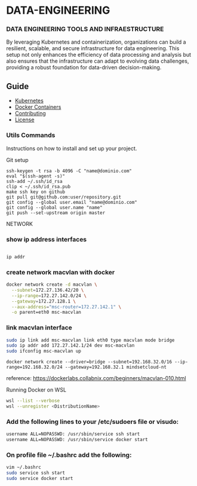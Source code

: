 # DATA-ENGINEERING
### DATA ENGINEERING TOOLS AND INFRAESTRUCTURE

By leveraging Kubernetes and containerization, organizations can build a resilient, scalable, and secure infrastructure for data engineering. This setup not only enhances the efficiency of data processing and analysis but also ensures that the infrastructure can adapt to evolving data challenges, providing a robust foundation for data-driven decision-making.

## Guide

- [Kubernetes](https://github.com/nathanmsc/DATA-ENGINEERING/blob/main/KUBERNETES/README.md)
- [Docker Containers](https://github.com/nathanmsc/DATA-ENGINEERING/tree/main/DOCKER)
- [Contributing](#contributing)
- [License](#license)

### Utils Commands

Instructions on how to install and set up your project.

Git setup
```
ssh-keygen -t rsa -b 4096 -C "name@dominio.com"
eval "$(ssh-agent -s)"
ssh-add ~/.ssh/id_rsa
clip < ~/.ssh/id_rsa.pub
make ssh key on github
git pull git@github.com:user/repository.git
git config --global user.email "name@dominio.com"
git config --global user.name "name"
git push --set-upstream origin master
```

NETWORK

### show ip address interfaces
```sh

ip addr

```
### create network macvlan with docker
```sh
docker network create -d macvlan \
  --subnet=172.27.136.42/20 \
  --ip-range=172.27.142.0/24 \
  --gateway=172.27.128.1 \
  --aux-address="msc-router=172.27.142.1" \
  -o parent=eth0 msc-macvlan

```
### link macvlan interface
```sh
sudo ip link add msc-macvlan link eth0 type macvlan mode bridge
sudo ip addr add 172.27.142.1/24 dev msc-macvlan
sudo ifconfig msc-macvlan up
```

```
docker network create --driver=bridge --subnet=192.168.32.0/16 --ip-range=192.168.32.0/24 --gateway=192.168.32.1 mindsetcloud-nt
```
reference: https://dockerlabs.collabnix.com/beginners/macvlan-010.html

Running Docker on WSL

```bash
wsl --list --verbose
wsl --unregister <DistributionName>
```

### Add the following lines to your /etc/sudoers file or visudo:
```sh
username ALL=NOPASSWD: /usr/sbin/service ssh start
username ALL=NOPASSWD: /usr/sbin/service docker start

```
### On profile file ~/.bashrc add the following:

```sh
vim ~/.bashrc
sudo service ssh start
sudo service docker start
```
